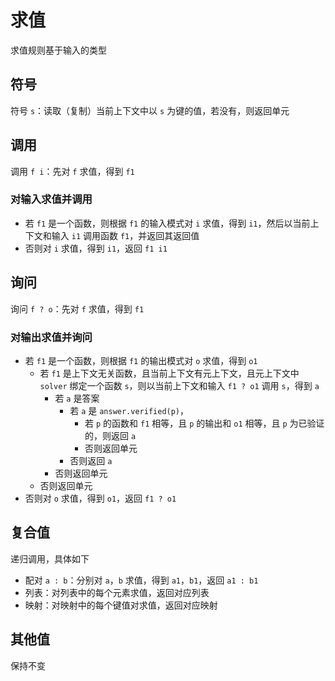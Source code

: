 # 求值

求值规则基于输入的类型

## 符号

符号 `s`：读取（复制）当前上下文中以 `s` 为键的值，若没有，则返回单元

## 调用

调用 `f i`：先对 `f` 求值，得到 `f1`

### 对输入求值并调用

- 若 `f1` 是一个函数，则根据 `f1` 的输入模式对 `i` 求值，得到 `i1`，然后以当前上下文和输入 `i1` 调用函数 `f1`，并返回其返回值
- 否则对 `i` 求值，得到 `i1`，返回 `f1 i1`

## 询问

询问 `f ? o`：先对 `f` 求值，得到 `f1`

### 对输出求值并询问

- 若 `f1` 是一个函数，则根据 `f1` 的输出模式对 `o` 求值，得到 `o1`
  - 若 `f1` 是上下文无关函数，且当前上下文有元上下文，且元上下文中 `solver` 绑定一个函数 `s`，则以当前上下文和输入 `f1 ? o1` 调用 `s`，得到 `a`
    - 若 `a` 是答案
      - 若 `a` 是 `answer.verified(p)`，
        - 若 `p` 的函数和 `f1` 相等，且 `p` 的输出和 `o1` 相等，且 `p` 为已验证的，则返回 `a`
        - 否则返回单元
      - 否则返回 `a`
    - 否则返回单元
  - 否则返回单元
- 否则对 `o` 求值，得到 `o1`，返回 `f1 ? o1`

## 复合值

递归调用，具体如下

- 配对 `a : b`：分别对 `a`，`b` 求值，得到 `a1`，`b1`，返回 `a1 : b1`
- 列表：对列表中的每个元素求值，返回对应列表
- 映射：对映射中的每个键值对求值，返回对应映射

## 其他值

保持不变
